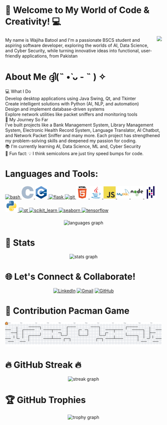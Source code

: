 <h1 align="left">👋 Welcome to My World of Code & Creativity! 💻</h1>
<img align="right" height="125" src="https://i.imgflip.com/65efzo.gif"  />

###

<p align="left">My name is Wajiha Batool and I'm a passionate BSCS student and aspiring software developer, exploring the worlds of AI, Data Science, and Cyber Security, while turning innovative ideas into functional, user-friendly applications, from Pakistan</p>

###

# About Me ദ്ദി(˵ •̀ ᴗ - ˵ ) ✧

<p align="left">💻 What I Do<br>Develop desktop applications using Java Swing, Qt, and Tkinter<br>Create intelligent solutions with Python (AI, NLP, and automation)<br>Design and implement database-driven systems<br>Explore network utilities like packet sniffers and monitoring tools<br>🎯 My Journey So Far<br>I’ve built projects like a Bank Management System, Library Management System, Electronic Health Record System, Language Translator, AI Chatbot, and Network Packet Sniffer and many more. Each project has strengthened my problem-solving skills and deepened my passion for coding.<br>📚 I'm currently learning AI, Data Science, ML and, Cyber Security<br>🎲 Fun fact: 💡 I think semicolons are just tiny speed bumps for code.</p>

###

# Languages and Tools:

###

<div align="left">
<p align="left"> <a href="https://www.gnu.org/software/bash/" target="_blank" rel="noreferrer"> <img src="https://www.vectorlogo.zone/logos/gnu_bash/gnu_bash-icon.svg" alt="bash" width="40" height="40"/> </a> <a href="https://www.cprogramming.com/" target="_blank" rel="noreferrer"> <img src="https://raw.githubusercontent.com/devicons/devicon/master/icons/c/c-original.svg" alt="c" width="40" height="40"/> </a> <a href="https://www.w3schools.com/cpp/" target="_blank" rel="noreferrer"> <img src="https://raw.githubusercontent.com/devicons/devicon/master/icons/cplusplus/cplusplus-original.svg" alt="cplusplus" width="40" height="40"/> </a> <a href="https://flask.palletsprojects.com/" target="_blank" rel="noreferrer"> <img src="https://www.vectorlogo.zone/logos/pocoo_flask/pocoo_flask-icon.svg" alt="flask" width="40" height="40"/> </a> <a href="https://git-scm.com/" target="_blank" rel="noreferrer"> <img src="https://www.vectorlogo.zone/logos/git-scm/git-scm-icon.svg" alt="git" width="40" height="40"/> </a> <a href="https://www.w3.org/html/" target="_blank" rel="noreferrer"> <img src="https://raw.githubusercontent.com/devicons/devicon/master/icons/html5/html5-original-wordmark.svg" alt="html5" width="40" height="40"/> </a> <a href="https://www.java.com" target="_blank" rel="noreferrer"> <img src="https://raw.githubusercontent.com/devicons/devicon/master/icons/java/java-original.svg" alt="java" width="40" height="40"/> </a> <a href="https://developer.mozilla.org/en-US/docs/Web/JavaScript" target="_blank" rel="noreferrer"> <img src="https://raw.githubusercontent.com/devicons/devicon/master/icons/javascript/javascript-original.svg" alt="javascript" width="40" height="40"/> </a> <a href="https://www.mysql.com/" target="_blank" rel="noreferrer"> <img src="https://raw.githubusercontent.com/devicons/devicon/master/icons/mysql/mysql-original-wordmark.svg" alt="mysql" width="40" height="40"/> </a> <a href="https://nodejs.org" target="_blank" rel="noreferrer"> <img src="https://raw.githubusercontent.com/devicons/devicon/master/icons/nodejs/nodejs-original-wordmark.svg" alt="nodejs" width="40" height="40"/> </a> <a href="https://pandas.pydata.org/" target="_blank" rel="noreferrer"> <img src="https://raw.githubusercontent.com/devicons/devicon/2ae2a900d2f041da66e950e4d48052658d850630/icons/pandas/pandas-original.svg" alt="pandas" width="40" height="40"/> </a> <a href="https://www.python.org" target="_blank" rel="noreferrer"> <img src="https://raw.githubusercontent.com/devicons/devicon/master/icons/python/python-original.svg" alt="python" width="40" height="40"/> </a> <a href="https://www.qt.io/" target="_blank" rel="noreferrer"> <img src="https://upload.wikimedia.org/wikipedia/commons/0/0b/Qt_logo_2016.svg" alt="qt" width="40" height="40"/> </a> <a href="https://scikit-learn.org/" target="_blank" rel="noreferrer"> <img src="https://upload.wikimedia.org/wikipedia/commons/0/05/Scikit_learn_logo_small.svg" alt="scikit_learn" width="40" height="40"/> </a> <a href="https://seaborn.pydata.org/" target="_blank" rel="noreferrer"> <img src="https://seaborn.pydata.org/_images/logo-mark-lightbg.svg" alt="seaborn" width="40" height="40"/> </a> <a href="https://www.tensorflow.org" target="_blank" rel="noreferrer"> <img src="https://www.vectorlogo.zone/logos/tensorflow/tensorflow-icon.svg" alt="tensorflow" width="40" height="40"/> </a> </p>
</div>

###


<div align="center">
    <img src="https://github-readme-stats.vercel.app/api/top-langs?username=Wajiha-Batool5&locale=en&hide_title=false&layout=compact&card_width=320&langs_count=5&theme=dracula&hide_border=false" height="150" alt="languages graph"  />
</div>

# 🤖 Stats
<div align="center">
  <img src="https://github-readme-stats.vercel.app/api?username=Wajiha-Batool5&hide_title=false&hide_rank=false&show_icons=true&include_all_commits=true&count_private=true&disable_animations=false&theme=dracula&locale=en&hide_border=false" height="150" alt="stats graph"  />
</div>

# 🌐 Let's Connect & Collaborate!

<div align="center">

[![LinkedIn](https://img.shields.io/badge/-LinkedIn-0077B5?style=for-the-badge&logo=linkedin&logoColor=white)](https://www.linkedin.com/in/wajiha-batool-743862316/)
[![Gmail](https://img.shields.io/badge/-Gmail-D14836?style=for-the-badge&logo=gmail&logoColor=white)](mailto:wajihabatool191@gmail.com)
[![GitHub](https://img.shields.io/badge/-GitHub-181717?style=for-the-badge&logo=github&logoColor=white)](https://github.com/Wajiha-Batool5)
</div>

###

# 🥠 Contribution Pacman Game

<picture>
  <source media="(prefers-color-scheme: dark)" srcset="https://raw.githubusercontent.com/Wajiha-Batool5/Wajiha-Batool5/output/pacman-contribution-graph-dark.svg">
  <source media="(prefers-color-scheme: light)" srcset="https://raw.githubusercontent.com/Wajiha-Batool5/Wajiha-Batool5/output/pacman-contribution-graph.svg">
  <img alt="pacman contribution graph" src="https://raw.githubusercontent.com/Wajiha-Batool5/Wajiha-Batool5/output/pacman-contribution-graph.svg">
</picture>

###

# 🔥 GitHub Streak 🔥

<div align="center">
  <img src="https://streak-stats.demolab.com?user=Wajiha-Batool5&locale=en&mode=daily&theme=dracula&hide_border=false&border_radius=5&order=3" height="150" alt="streak graph"  />
</div>

# 🏆 GitHub Trophies

<div align="center">
  <img src="https://github-profile-trophy.vercel.app?username=Wajiha-Batool5&theme=dracula&column=-1&row=1&margin-w=8&margin-h=8&no-bg=false&no-frame=false&order=4" height="150" alt="trophy graph"  />
</div>
